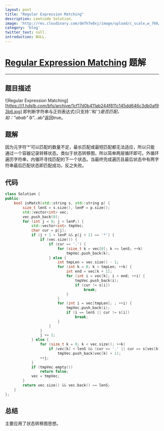 ```yaml
---
layout: post
title: "Regular Expression Matching"
description: Leetcode Solution.
image: 'http://res.cloudinary.com/dm7h7e8xj/image/upload/c_scale,w_760/v1504807239/morpheus_xdzgg1.jpg'
category: 'blog'
twitter_text: null.
introduction: NULL.
---
```


# [Regular Expression Matching](https://leetcode.com/problems/regular-expression-matching/) 题解

------

## 题目描述
![Regular Expression Matching][https://i1.hdslb.com/bfs/archive/1cf17d0b411ab244f811c145dd646c3db0af93b6.jpg]
即判断字符串与正则表达式(只支持'.'和'*')是否匹配。
如："abab"与".*..ab"返回true。

## 题解
因为元字符‘*’可以匹配的数量不定，最长匹配或最短匹配都无法适应，所以只能通过一个容器记录转移状态。类似于状态转移图，所以简单两层循环即可。外循环遍历字符串，内循环寻找匹配的下一个状态。当最终完成遍历且最后状态中有两字符串最后匹配状态即匹配成功，反之失败。


## 代码

```cpp
class Solution {
public:
    bool isMatch(std::string s, std::string p) {
        size_t lenS = s.size(), lenP = p.size();
        std::vector<int> vec;
        vec.push_back(0);
        for (int j = 0; j < lenP;) {
            std::vector<int> tmpVec;
            char cur = p[j];
            if (j + 1 < lenP && p[j + 1] == '*') {
                if (vec.size()) {
                    if (cur == '.') {
                        for (size_t k = vec[0]; k <= lenS; ++k)
                            tmpVec.push_back(k);
                    } else {
                        int tmpLen = vec.size() - 1;
                        for (int k = 0; k < tmpLen; ++k) {
                            int end = vec[k + 1];
                            for (int i = vec[k]; i < end; ++i) {
                                tmpVec.push_back(i);
                                if (cur != s[i])
                                    break;
                            }
                        }
                        for (int i = vec[tmpLen]; ; ++i) {
                            tmpVec.push_back(i);
                            if (i == lenS || cur != s[i])
                                break;
                        }
                    }
                }
                j += 2;
            } else {
                for (size_t k = 0; k < vec.size(); ++k)
                    if (vec[k] < lenS && (cur == '.' || cur == s[vec[k]]))
                        tmpVec.push_back(vec[k] + 1);
                ++j;
            }
            if (tmpVec.empty())
                return false;
            vec = tmpVec;
        }
        return vec.size() && vec.back() == lenS;
    }
};
```

## 总结
主要应用了状态转移图思想。
